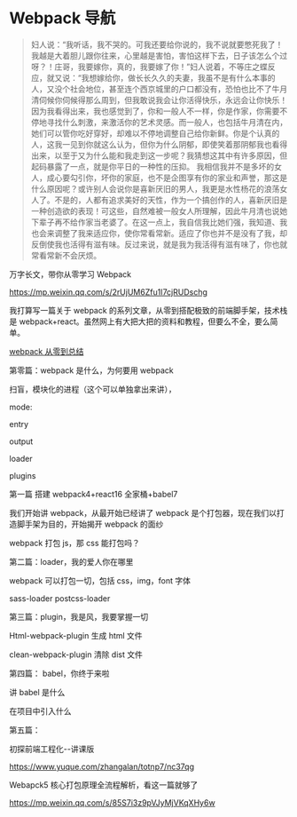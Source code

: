 # Webpack 导航

> 妇人说：“我听话，我不哭的。可我还要给你说的，我不说就要憋死我了！我越是大着胆儿跟你往来，心里越是害怕，害怕这样下去，日子该怎么个过呀？！庄哥，我要嫁你，真的，我要嫁了你！”妇人说着，不等庄之蝶反应，就又说：“我想嫁给你，做长长久久的夫妻，我虽不是有什么本事的人，又没个社会地位，甚至连个西京城里的户口都没有，恐怕也比不了牛月清伺候你伺候得那么周到，但我敢说我会让你活得快乐，永远会让你快乐！因为我看得出来，我也感觉到了，你和一般人不一样，你是作家，你需要不停地寻找什么刺激，来激活你的艺术灵感。而一般人，也包括牛月清在内，她们可以管你吃好穿好，却难以不停地调整自己给你新鲜。你是个认真的人，这我一见到你就这么认为，但你为什么阴郁，即使笑着那阴郁我也看得出来，以至于又为什么能和我走到这一步呢？我猜想这其中有许多原因，但起码暴露了一点，就是你平日的一种性的压抑。
> 我相信我并不是多坏的女人，成心要勾引你，坏你的家庭，也不是企图享有你的家业和声誉，那这是什么原因呢？或许别人会说你是喜新厌旧的男人，我更是水性杨花的浪荡女人了。不是的，人都有追求美好的天性，作为一个搞创作的人，喜新厌旧是一种创造欲的表现！可这些，自然难被一般女人所理解，因此牛月清也说她下辈子再不给作家当老婆了。在这一点上，我自信我比她们强，我知道、我也会来调整了我来适应你，使你常看常新。适应了你也并不是没有了我，却反倒使我也活得有滋有味。反过来说，就是我为我活得有滋有味了，你也就常看常新不会厌烦。

万字长文，带你从零学习 Webpack

https://mp.weixin.qq.com/s/2rUjUM6Zfu1I7cjRUDschg

我打算写一篇关于 webpack 的系列文章，从零到搭配极致的前端脚手架，技术栈是 webpack+react。虽然网上有大把大把的资料和教程，但要么不全，要么简单。

[webpack 从零到总结](./webpack从零到总结.md)

第零篇：webpack 是什么，为何要用 webpack

 扫盲，模块化的进程（这个可以单独拿出来讲），

 mode:

 entry

 output

 loader

 plugins

第一篇 搭建 webpack4+react16 全家桶+babel7

我们开始讲 webpack，从最开始已经讲了 webpack 是个打包器，现在我们以打造脚手架为目的，开始揭开 webpack 的面纱

webpack 打包 js，那 css 能打包吗？

第二篇：loader，我的爱人你在哪里

webpack 可以打包一切，包括 css，img，font 字体

sass-loader postcss-loader

第三篇：plugin，我是风，我要掌握一切

Html-webpack-plugin 生成 html 文件

clean-webpack-plugin 清除 dist 文件

第四篇： babel，你终于来啦

讲 babel 是什么

在项目中引入什么

第五篇：







初探前端工程化--讲课版

https://www.yuque.com/zhangalan/totnp7/nc37qg





Webapck5 核心打包原理全流程解析，看这一篇就够了

https://mp.weixin.qq.com/s/85S7i3z9pVJyMjVKqXHy6w
